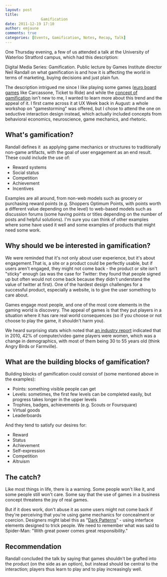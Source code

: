 ```yaml
---
layout: post
title: 
				Gamification		
date: 2011-12-19 17:10
author: emjaune
comments: true
categories: [Events, Gamification, Notes, Recap, Talk]
---
```

<span style="font-weight: 400;">One Thursday evening, a few of us attended a talk at the University of Waterloo Stratford campus, which had this description:</span>

<span style="font-weight: 400;">Digital Media Series: Gamification. Public lecture by Games Institute director Neil Randall on what gamification is and how it is affecting the world in terms of marketing, buying decisions and just plain fun.</span>

<span style="font-weight: 400;">The description intrigued me since I like playing some games (</span><a href="http://en.wikipedia.org/wiki/German-style_board_game"><span style="font-weight: 400;">euro board games</span></a><span style="font-weight: 400;"> like Carcassone, Ticket to Ride) and while the </span><a href="http://en.wikipedia.org/wiki/Gamification"><span style="font-weight: 400;">concept of gamification</span></a><span style="font-weight: 400;"> isn't new to me, I wanted to learn more about this trend and the appeal of it. I first came across it at UX Week back in August: a whole workshop on "gamestorming" was offered, but I chose to attend the one on seductive interaction design instead, which actually included concepts from behavioral economics, neuroscience, game mechanics, and rhetoric.</span>
<h2><b>What's gamification?</b></h2>
<span style="font-weight: 400;">Randall defines it  as applying game mechanics or structures to traditionally non-game artifacts, with the goal of user engagement as an end result. These could include the use of:</span>
<ul>
 	<li style="font-weight: 400;"><span style="font-weight: 400;">Reward systems </span></li>
 	<li style="font-weight: 400;"><span style="font-weight: 400;">Social status </span></li>
 	<li style="font-weight: 400;"><span style="font-weight: 400;">Competition </span></li>
 	<li style="font-weight: 400;"><span style="font-weight: 400;">Achievement </span></li>
 	<li style="font-weight: 400;"><span style="font-weight: 400;">Incentives </span></li>
</ul>
<span style="font-weight: 400;">Examples are all around, from non-web models such as grocery or purchasing reward points (e.g. Shoppers Optimum Points, with points worth a different value depending on the level) to web-based models such as discussion forums (some having points or titles depending on the number of posts and helpful solutions). I'm sure you can think of other examples where some have used it well and some examples of products that might need some work.</span>
<h2><b>Why should we be interested in gamification?</b></h2>
<span style="font-weight: 400;">We were reminded that it's not only about user experience, but it's about engagement.That is, a site or a product could be perfectly usable, but if users aren't engaged, they might not come back - the product or site isn't "sticky" enough (as was the case for Twitter: they found that people signed up but often would not come back because they didn't understand the value of twitter at first). One of the hardest design challenges for a successful product, especially a website, is to give the user something to care about.</span>

<span style="font-weight: 400;">Games engage most people, and one of the most core elements in the gaming world is discovery. The appeal of games is that they put players in a situation where it has rare real world consequences (so if you choose or not choose to play the game, it shouldn't harm you).</span>

<span style="font-weight: 400;">We heard surprising stats which noted that </span><a href="http://www.theesa.com/facts/pdfs/ESA_EF_2011.pdf"><span style="font-weight: 400;">an industry report</span></a><span style="font-weight: 400;"> indicated that in 2010, 42% of computer/video game players were women, which was a change in demographics, with most of them being 30 to 55 years old (think Angry Birds or Farmville).</span>
<h2><b>What are the building blocks of gamification?</b></h2>
<span style="font-weight: 400;">Building blocks of gamification could consist of (some mentioned above in the examples):</span>
<ul>
 	<li style="font-weight: 400;"><span style="font-weight: 400;">Points: something visible people can get </span></li>
 	<li style="font-weight: 400;"><span style="font-weight: 400;">Levels: sometimes, the first few levels can be completed easily, but progress takes longer in the upper levels </span></li>
 	<li style="font-weight: 400;"><span style="font-weight: 400;">Trophies, badges, achievements (e.g. Scouts or Foursquare) </span></li>
 	<li style="font-weight: 400;"><span style="font-weight: 400;">Virtual goods </span></li>
 	<li style="font-weight: 400;"><span style="font-weight: 400;">Leaderboards </span></li>
</ul>
<span style="font-weight: 400;">And they tend to satisfy our desires for:</span>
<ul>
 	<li style="font-weight: 400;"><span style="font-weight: 400;">Reward </span></li>
 	<li style="font-weight: 400;"><span style="font-weight: 400;">Status </span></li>
 	<li style="font-weight: 400;"><span style="font-weight: 400;">Achievement </span></li>
 	<li style="font-weight: 400;"><span style="font-weight: 400;">Self-expression </span></li>
 	<li style="font-weight: 400;"><span style="font-weight: 400;">Competition </span></li>
 	<li style="font-weight: 400;"><span style="font-weight: 400;">Altruism</span></li>
</ul>
<h2><b>The catch?</b></h2>
<span style="font-weight: 400;">Like most things in life, there is a warning. Some people won't like it, and some people still won't care. Some say that the use of games in a business concept threatens the joy of real games. </span>

<span style="font-weight: 400;">But if it does work, don't abuse it as some users might not come back if they're perceiving that you're using game mechanics for concealment or coercion. Designers might label this as "</span><a href="http://wiki.darkpatterns.org/Home"><span style="font-weight: 400;">Dark Patterns</span></a><span style="font-weight: 400;">" - using interface elements designed to trick people. We need to remember what was said to Spider-Man: "With great power comes great responsibility."</span>
<h2><b>Recommendation</b></h2>
<span style="font-weight: 400;">Randall concluded the talk by saying that games shouldn't be grafted into the product (on the side as an option), but instead should be central to the interaction; players thus learn to play and to play increasingly well.</span>
